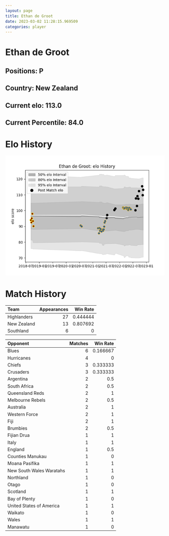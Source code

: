 ```yaml
---  
layout: page  
title: Ethan de Groot  
date: 2023-03-02 11:28:15.969509  
categories: player  
---
```

# Ethan de Groot

## Positions: P

## Country: New Zealand

## Current elo: 113.0

## Current Percentile: 84.0

# Elo History


![elo history](history_EthandeGroot.png)
# Match History


| Team        |   Appearances |   Win Rate |
|:------------|--------------:|-----------:|
| Highlanders |            27 |   0.444444 |
| New Zealand |            13 |   0.807692 |
| Southland   |             6 |   0        |

| Opponent                 |   Matches |   Win Rate |
|:-------------------------|----------:|-----------:|
| Blues                    |         6 |   0.166667 |
| Hurricanes               |         4 |   0        |
| Chiefs                   |         3 |   0.333333 |
| Crusaders                |         3 |   0.333333 |
| Argentina                |         2 |   0.5      |
| South Africa             |         2 |   0.5      |
| Queensland Reds          |         2 |   1        |
| Melbourne Rebels         |         2 |   0.5      |
| Australia                |         2 |   1        |
| Western Force            |         2 |   1        |
| Fiji                     |         2 |   1        |
| Brumbies                 |         2 |   0.5      |
| Fijian Drua              |         1 |   1        |
| Italy                    |         1 |   1        |
| England                  |         1 |   0.5      |
| Counties Manukau         |         1 |   0        |
| Moana Pasifika           |         1 |   1        |
| New South Wales Waratahs |         1 |   1        |
| Northland                |         1 |   0        |
| Otago                    |         1 |   0        |
| Scotland                 |         1 |   1        |
| Bay of Plenty            |         1 |   0        |
| United States of America |         1 |   1        |
| Waikato                  |         1 |   0        |
| Wales                    |         1 |   1        |
| Manawatu                 |         1 |   0        |